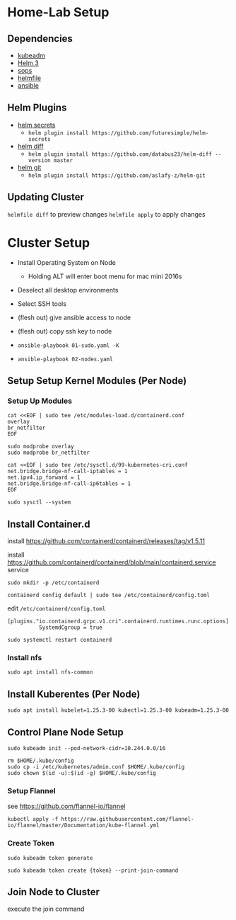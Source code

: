 # Home-Lab Setup

## Dependencies
* [kubeadm](https://kubernetes.io/docs/setup/production-environment/tools/kubeadm/install-kubeadm/)
* [Helm 3](https://helm.sh/)
* [sops](https://github.com/mozilla/sops)
* [helmfile](https://github.com/roboll/helmfile)
* [ansible](https://docs.ansible.com/ansible/latest/installation_guide/intro_installation.html)

## Helm Plugins
* [helm secrets](https://github.com/zendesk/helm-secrets)
  * `helm plugin install https://github.com/futuresimple/helm-secrets`
* [helm diff](https://github.com/databus23/helm-diff)
  * `helm plugin install https://github.com/databus23/helm-diff --version master`
* [helm git](https://github.com/aslafy-z/helm-git)
  * `helm plugin install https://github.com/aslafy-z/helm-git`

## Updating Cluster
`helmfile diff` to preview changes
`helmfile apply` to apply changes

# Cluster Setup

* Install Operating System on Node
  * Holding ALT will enter boot menu for mac mini 2016s
* Deselect all desktop environments
* Select SSH tools

* (flesh out) give ansible access to node
* (flesh out) copy ssh key to node
* ```ansible-playbook 01-sudo.yaml -K```
* ```ansible-playbook 02-nodes.yaml```


## Setup Setup Kernel Modules (Per Node)
### Setup Up Modules
```
cat <<EOF | sudo tee /etc/modules-load.d/containerd.conf
overlay
br_netfilter
EOF
```
```
sudo modprobe overlay
sudo modprobe br_netfilter
```
```
cat <<EOF | sudo tee /etc/sysctl.d/99-kubernetes-cri.conf
net.bridge.bridge-nf-call-iptables = 1
net.ipv4.ip_forward = 1
net.bridge.bridge-nf-call-ip6tables = 1
EOF
```
```
sudo sysctl --system
```
## Install Container.d
install https://github.com/containerd/containerd/releases/tag/v1.5.11

install https://github.com/containerd/containerd/blob/main/containerd.service service

```
sudo mkdir -p /etc/containerd
```
```
containerd config default | sudo tee /etc/containerd/config.toml
```
edit `/etc/containerd/config.toml`
```
[plugins."io.containerd.grpc.v1.cri".containerd.runtimes.runc.options]
          SystemdCgroup = true
```
```
sudo systemctl restart containerd
```

### Install nfs
```
sudo apt install nfs-common
```

## Install Kuberentes (Per Node)
```
sudo apt install kubelet=1.25.3-00 kubectl=1.25.3-00 kubeadm=1.25.3-00
```

## Control Plane Node Setup
```
sudo kubeadm init --pod-network-cidr=10.244.0.0/16
```
```
rm $HOME/.kube/config
sudo cp -i /etc/kubernetes/admin.conf $HOME/.kube/config
sudo chown $(id -u):$(id -g) $HOME/.kube/config
```
### Setup Flannel
see https://github.com/flannel-io/flannel
```
kubectl apply -f https://raw.githubusercontent.com/flannel-io/flannel/master/Documentation/kube-flannel.yml
```

### Create Token
```
sudo kubeadm token generate
```

```
sudo kubeadm token create {token} --print-join-command
```

## Join Node to Cluster
execute the join command
